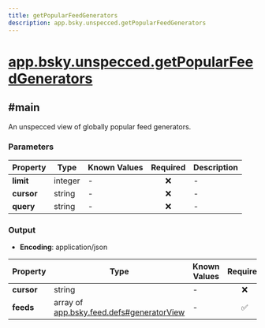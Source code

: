 ```yaml
---
title: getPopularFeedGenerators
description: app.bsky.unspecced.getPopularFeedGenerators
---
```


# [app.bsky.unspecced.getPopularFeedGenerators](https://github.com/myConsciousness/atproto.dart/blob/main/lexicons/app/bsky/unspecced/getPopularFeedGenerators.json)

## #main

An unspecced view of globally popular feed generators.

### Parameters

| Property | Type | Known Values | Required | Description |
| --- | --- | --- | :---: | --- |
| **limit** | integer | - | ❌ | - |
| **cursor** | string | - | ❌ | - |
| **query** | string | - | ❌ | - |

### Output

- **Encoding**: application/json

| Property | Type | Known Values | Required | Description |
| --- | --- | --- | :---: | --- |
| **cursor** | string | - | ❌ | - |
| **feeds** | array of [app.bsky.feed.defs#generatorView](../../../../lexicons/app/bsky/feed/defs.md#generatorview) | - | ✅ | - |
